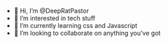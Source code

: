 - 👋 Hi, I’m @DeepRatPastor
- 👀 I’m interested in tech stuff 
- 🌱 I’m currently learning css and Javascript 
- 💞️ I’m looking to collaborate on anything you've got 

<!---
DeepRatPastor/DeepRatPastor is a ✨ special ✨ repository because its `README.md` (this file) appears on your GitHub profile.
You can click the Preview link to take a look at your changes.
--->
